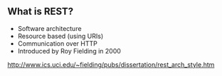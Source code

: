 ##  What is REST?

  <ul>
    <li>Software architecture</li>
    <li>Resource based (using URIs)</li>
    <li>Communication over HTTP</li>
    <li>Introduced by Roy Fielding in 2000</li>
  </ul>
  <p><a href="http://www.ics.uci.edu/~fielding/pubs/dissertation/rest_arch_style.htm">http://www.ics.uci.edu/~fielding/pubs/dissertation/rest_arch_style.htm</a></p>
